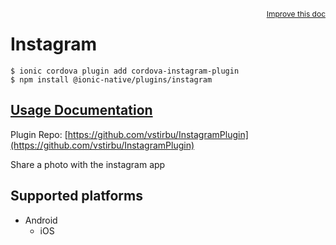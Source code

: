 <a style="float:right;font-size:12px;" href="http://github.com/danielsogl/awesome-cordova-plugins/edit/master/src/@awesome-cordova-plugins/plugins/instagram/index.ts#L1">
  Improve this doc
</a>

# Instagram

```
$ ionic cordova plugin add cordova-instagram-plugin
$ npm install @ionic-native/plugins/instagram
```

## [Usage Documentation](https://ionicframework.com/docs/native/instagram/)

Plugin Repo: [https://github.com/vstirbu/InstagramPlugin](https://github.com/vstirbu/InstagramPlugin)

Share a photo with the instagram app

## Supported platforms

- Android
  - iOS
